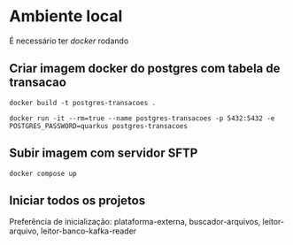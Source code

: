 

# Ambiente local

É necessário ter *docker* rodando

## Criar imagem docker do postgres com tabela de transacao

```
docker build -t postgres-transacoes .
```

```
docker run -it --rm=true --name postgres-transacoes -p 5432:5432 -e POSTGRES_PASSWORD=quarkus postgres-transacoes
```

## Subir imagem com servidor SFTP

```
docker compose up
```


## Iniciar todos os projetos

Preferência de inicialização: plataforma-externa, buscador-arquivos, leitor-arquivo, leitor-banco-kafka-reader